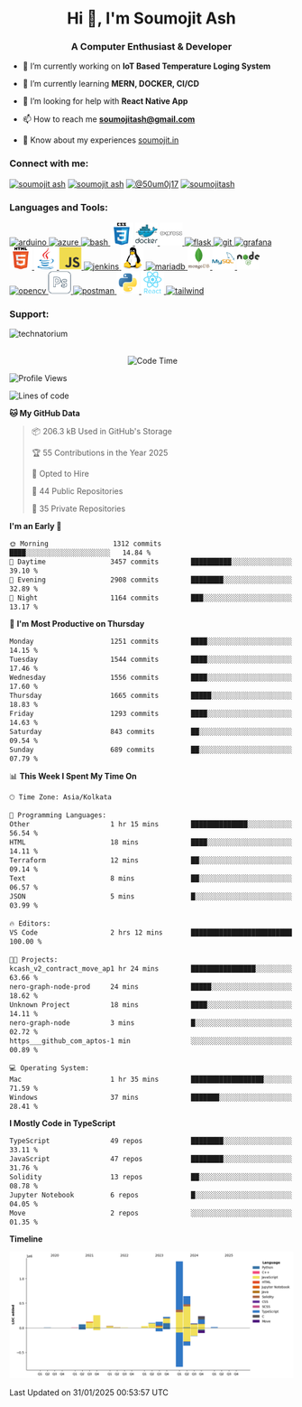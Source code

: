 <h1 align="center">Hi 👋, I'm Soumojit Ash</h1>
<h3 align="center">A Computer Enthusiast & Developer</h3>

- 🔭 I’m currently working on **IoT Based Temperature Loging System**

- 🌱 I’m currently learning **MERN, DOCKER, CI/CD**

- 🤝 I’m looking for help with **React Native App**

- 📫 How to reach me **soumojitash@gmail.com**

- 📄 Know about my experiences [soumojit.in](soumojit.in)

<h3 align="left">Connect with me:</h3>
<p align="left">
<a href="https://linkedin.com/in/soumojit ash" target="blank"><img align="center" src="https://raw.githubusercontent.com/rahuldkjain/github-profile-readme-generator/master/src/images/icons/Social/linked-in-alt.svg" alt="soumojit ash" height="30" width="40" /></a>
<a href="https://fb.com/soumojit ash" target="blank"><img align="center" src="https://raw.githubusercontent.com/rahuldkjain/github-profile-readme-generator/master/src/images/icons/Social/facebook.svg" alt="soumojit ash" height="30" width="40" /></a>
<a href="https://instagram.com/@50um0j17" target="blank"><img align="center" src="https://raw.githubusercontent.com/rahuldkjain/github-profile-readme-generator/master/src/images/icons/Social/instagram.svg" alt="@50um0j17" height="30" width="40" /></a>
<a href="https://www.hackerrank.com/soumojitash" target="blank"><img align="center" src="https://raw.githubusercontent.com/rahuldkjain/github-profile-readme-generator/master/src/images/icons/Social/hackerrank.svg" alt="soumojitash" height="30" width="40" /></a>
</p>

<h3 align="left">Languages and Tools:</h3>
<p align="left"> <a href="https://www.arduino.cc/" target="_blank"> <img src="https://cdn.worldvectorlogo.com/logos/arduino-1.svg" alt="arduino" width="40" height="40"/> </a> <a href="https://azure.microsoft.com/en-in/" target="_blank"> <img src="https://www.vectorlogo.zone/logos/microsoft_azure/microsoft_azure-icon.svg" alt="azure" width="40" height="40"/> </a> <a href="https://www.gnu.org/software/bash/" target="_blank"> <img src="https://www.vectorlogo.zone/logos/gnu_bash/gnu_bash-icon.svg" alt="bash" width="40" height="40"/> </a> <a href="https://www.w3schools.com/css/" target="_blank"> <img src="https://raw.githubusercontent.com/devicons/devicon/master/icons/css3/css3-original-wordmark.svg" alt="css3" width="40" height="40"/> </a> <a href="https://www.docker.com/" target="_blank"> <img src="https://raw.githubusercontent.com/devicons/devicon/master/icons/docker/docker-original-wordmark.svg" alt="docker" width="40" height="40"/> </a> <a href="https://expressjs.com" target="_blank"> <img src="https://raw.githubusercontent.com/devicons/devicon/master/icons/express/express-original-wordmark.svg" alt="express" width="40" height="40"/> </a> <a href="https://flask.palletsprojects.com/" target="_blank"> <img src="https://www.vectorlogo.zone/logos/pocoo_flask/pocoo_flask-icon.svg" alt="flask" width="40" height="40"/> </a> <a href="https://git-scm.com/" target="_blank"> <img src="https://www.vectorlogo.zone/logos/git-scm/git-scm-icon.svg" alt="git" width="40" height="40"/> </a> <a href="https://grafana.com" target="_blank"> <img src="https://www.vectorlogo.zone/logos/grafana/grafana-icon.svg" alt="grafana" width="40" height="40"/> </a> <a href="https://www.w3.org/html/" target="_blank"> <img src="https://raw.githubusercontent.com/devicons/devicon/master/icons/html5/html5-original-wordmark.svg" alt="html5" width="40" height="40"/> </a> <a href="https://www.java.com" target="_blank"> <img src="https://raw.githubusercontent.com/devicons/devicon/master/icons/java/java-original.svg" alt="java" width="40" height="40"/> </a> <a href="https://developer.mozilla.org/en-US/docs/Web/JavaScript" target="_blank"> <img src="https://raw.githubusercontent.com/devicons/devicon/master/icons/javascript/javascript-original.svg" alt="javascript" width="40" height="40"/> </a> <a href="https://www.jenkins.io" target="_blank"> <img src="https://www.vectorlogo.zone/logos/jenkins/jenkins-icon.svg" alt="jenkins" width="40" height="40"/> </a> <a href="https://www.linux.org/" target="_blank"> <img src="https://raw.githubusercontent.com/devicons/devicon/master/icons/linux/linux-original.svg" alt="linux" width="40" height="40"/> </a> <a href="https://mariadb.org/" target="_blank"> <img src="https://www.vectorlogo.zone/logos/mariadb/mariadb-icon.svg" alt="mariadb" width="40" height="40"/> </a> <a href="https://www.mongodb.com/" target="_blank"> <img src="https://raw.githubusercontent.com/devicons/devicon/master/icons/mongodb/mongodb-original-wordmark.svg" alt="mongodb" width="40" height="40"/> </a> <a href="https://www.mysql.com/" target="_blank"> <img src="https://raw.githubusercontent.com/devicons/devicon/master/icons/mysql/mysql-original-wordmark.svg" alt="mysql" width="40" height="40"/> </a> <a href="https://nodejs.org" target="_blank"> <img src="https://raw.githubusercontent.com/devicons/devicon/master/icons/nodejs/nodejs-original-wordmark.svg" alt="nodejs" width="40" height="40"/> </a> <a href="https://opencv.org/" target="_blank"> <img src="https://www.vectorlogo.zone/logos/opencv/opencv-icon.svg" alt="opencv" width="40" height="40"/> </a> <a href="https://www.photoshop.com/en" target="_blank"> <img src="https://raw.githubusercontent.com/devicons/devicon/master/icons/photoshop/photoshop-line.svg" alt="photoshop" width="40" height="40"/> </a> <a href="https://postman.com" target="_blank"> <img src="https://www.vectorlogo.zone/logos/getpostman/getpostman-icon.svg" alt="postman" width="40" height="40"/> </a> <a href="https://www.python.org" target="_blank"> <img src="https://raw.githubusercontent.com/devicons/devicon/master/icons/python/python-original.svg" alt="python" width="40" height="40"/> </a> <a href="https://reactjs.org/" target="_blank"> <img src="https://raw.githubusercontent.com/devicons/devicon/master/icons/react/react-original-wordmark.svg" alt="react" width="40" height="40"/> </a> <a href="https://tailwindcss.com/" target="_blank"> <img src="https://www.vectorlogo.zone/logos/tailwindcss/tailwindcss-icon.svg" alt="tailwind" width="40" height="40"/> </a> </p>

<h3 align="left">Support:</h3>
<p><a href="https://www.buymeacoffee.com/technatorium"> <img align="left" src="https://cdn.buymeacoffee.com/buttons/v2/default-yellow.png" height="50" width="210" alt="technatorium" /></a></p><br>
<br>

<!--START_SECTION:waka-->
![Code Time](http://img.shields.io/badge/Code%20Time-1%2C722%20hrs%2018%20mins-blue)

![Profile Views](http://img.shields.io/badge/Profile%20Views-1-blue)

![Lines of code](https://img.shields.io/badge/From%20Hello%20World%20I%27ve%20Written-3.3%20million%20lines%20of%20code-blue)

**🐱 My GitHub Data** 

> 📦 206.3 kB Used in GitHub's Storage 
 > 
> 🏆 55 Contributions in the Year 2025
 > 
> 💼 Opted to Hire
 > 
> 📜 44 Public Repositories 
 > 
> 🔑 35 Private Repositories 
 > 
**I'm an Early 🐤** 

```text
🌞 Morning                1312 commits        ████░░░░░░░░░░░░░░░░░░░░░   14.84 % 
🌆 Daytime                3457 commits        ██████████░░░░░░░░░░░░░░░   39.10 % 
🌃 Evening                2908 commits        ████████░░░░░░░░░░░░░░░░░   32.89 % 
🌙 Night                  1164 commits        ███░░░░░░░░░░░░░░░░░░░░░░   13.17 % 
```
📅 **I'm Most Productive on Thursday** 

```text
Monday                   1251 commits        ████░░░░░░░░░░░░░░░░░░░░░   14.15 % 
Tuesday                  1544 commits        ████░░░░░░░░░░░░░░░░░░░░░   17.46 % 
Wednesday                1556 commits        ████░░░░░░░░░░░░░░░░░░░░░   17.60 % 
Thursday                 1665 commits        █████░░░░░░░░░░░░░░░░░░░░   18.83 % 
Friday                   1293 commits        ████░░░░░░░░░░░░░░░░░░░░░   14.63 % 
Saturday                 843 commits         ██░░░░░░░░░░░░░░░░░░░░░░░   09.54 % 
Sunday                   689 commits         ██░░░░░░░░░░░░░░░░░░░░░░░   07.79 % 
```


📊 **This Week I Spent My Time On** 

```text
🕑︎ Time Zone: Asia/Kolkata

💬 Programming Languages: 
Other                    1 hr 15 mins        ██████████████░░░░░░░░░░░   56.54 % 
HTML                     18 mins             ████░░░░░░░░░░░░░░░░░░░░░   14.11 % 
Terraform                12 mins             ██░░░░░░░░░░░░░░░░░░░░░░░   09.14 % 
Text                     8 mins              ██░░░░░░░░░░░░░░░░░░░░░░░   06.57 % 
JSON                     5 mins              █░░░░░░░░░░░░░░░░░░░░░░░░   03.99 % 

🔥 Editors: 
VS Code                  2 hrs 12 mins       █████████████████████████   100.00 % 

🐱‍💻 Projects: 
kcash_v2_contract_move_ap1 hr 24 mins        ████████████████░░░░░░░░░   63.66 % 
nero-graph-node-prod     24 mins             █████░░░░░░░░░░░░░░░░░░░░   18.62 % 
Unknown Project          18 mins             ████░░░░░░░░░░░░░░░░░░░░░   14.11 % 
nero-graph-node          3 mins              █░░░░░░░░░░░░░░░░░░░░░░░░   02.72 % 
https___github_com_aptos-1 min               ░░░░░░░░░░░░░░░░░░░░░░░░░   00.89 % 

💻 Operating System: 
Mac                      1 hr 35 mins        ██████████████████░░░░░░░   71.59 % 
Windows                  37 mins             ███████░░░░░░░░░░░░░░░░░░   28.41 % 
```

**I Mostly Code in TypeScript** 

```text
TypeScript               49 repos            ████████░░░░░░░░░░░░░░░░░   33.11 % 
JavaScript               47 repos            ████████░░░░░░░░░░░░░░░░░   31.76 % 
Solidity                 13 repos            ██░░░░░░░░░░░░░░░░░░░░░░░   08.78 % 
Jupyter Notebook         6 repos             █░░░░░░░░░░░░░░░░░░░░░░░░   04.05 % 
Move                     2 repos             ░░░░░░░░░░░░░░░░░░░░░░░░░   01.35 % 
```



**Timeline**

![Lines of Code chart](https://raw.githubusercontent.com/Soumojit28/Soumojit28/main/assets/bar_graph.png)


 Last Updated on 31/01/2025 00:53:57 UTC
<!--END_SECTION:waka-->

